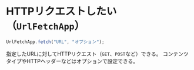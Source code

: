 # HTTPリクエストしたい（``UrlFetchApp``）

```js
UrlFetchApp.fetch("URL", "オプション");
```

指定したURLに対してHTTPリクエスト（``GET``、``POST``など）できる。
コンテンツタイプやHTTPヘッダーなどはオプションで設定できる。
